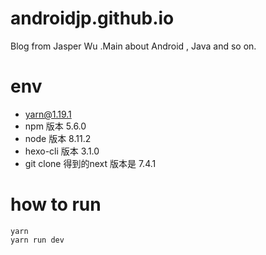 # androidjp.github.io
Blog from Jasper Wu .Main about Android , Java and so on.

# env
* yarn@1.19.1
* npm 版本 5.6.0
* node 版本 8.11.2
* hexo-cli 版本 3.1.0
* git clone 得到的next 版本是 7.4.1

# how to run
```
yarn
yarn run dev
```
